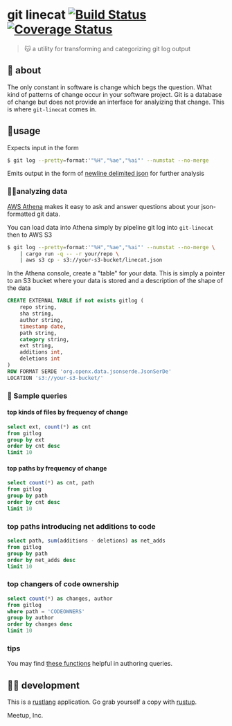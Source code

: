 # git linecat [![Build Status](https://travis-ci.com/meetup/git-linecat.svg?branch=master)](https://travis-ci.com/meetup/git-linecat) [![Coverage Status](https://coveralls.io/repos/github/meetup/git-linecat/badge.svg?branch=master)](https://coveralls.io/github/meetup/git-linecat?branch=master)

> 😽 a utility for transforming and categorizing git log output

## 🤔 about

The only constant in software is change which begs the question. What kind of patterns
of change occur in your software project. Git is a database of change but does not provide
an interface for analyizing that change. This is where `git-linecat` comes in.

## 🤸usage

Expects input in the form

```sh
$ git log --pretty=format:'"%H","%ae","%ai"' --numstat --no-merge
```

Emits output in the form of [newline delimited json](http://ndjson.org/) for further analysis

### 👩‍🔬analyzing data

[AWS Athena](https://aws.amazon.com/athena/) makes it easy to ask and answer questions about your json-formatted git data. 

You can load data into Athena simply by pipeline git log into `git-linecat` then to AWS S3

```sh
$ git log --pretty=format:'"%H","%ae","%ai"' --numstat --no-merge \
	| cargo run -q -- -r your/repo \
	| aws s3 cp - s3://your-s3-bucket/linecat.json
```

In the Athena console, create a "table" for your data. This is simply a pointer to an S3 bucket where your data is stored and a description of the shape of the data

```sql
CREATE EXTERNAL TABLE if not exists gitlog (
	repo string,
	sha string,
	author string,
	timestamp date,
	path string,
	category string,
	ext string,
	additions int,
	deletions int       
) 
ROW FORMAT SERDE 'org.openx.data.jsonserde.JsonSerDe'
LOCATION 's3://your-s3-bucket/'
```

### 🔎 Sample queries

#### top kinds of files by frequency of change


```sql
select ext, count(*) as cnt
from gitlog
group by ext
order by cnt desc
limit 10
```

#### top paths by frequency of change

```sql
select count(*) as cnt, path
from gitlog
group by path
order by cnt desc
limit 10
```

### top paths introducing net additions to code

```sql
select path, sum(additions - deletions) as net_adds
from gitlog
group by path
order by net_adds desc
limit 10
```

### top changers of code ownership

```sql
select count(*) as changes, author
from gitlog
where path = 'CODEOWNERS'
group by author
order by changes desc
limit 10
```

### tips

You may find [these functions](https://docs.aws.amazon.com/athena/latest/ug/functions-operators-reference-section.html) helpful in authoring queries.

## 👩‍🏭 development

This is a [rustlang](https://www.rust-lang.org/en-US/) application.
Go grab yourself a copy with [rustup](https://rustup.rs/).

Meetup, Inc.